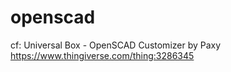 # openscad
cf: Universal Box - OpenSCAD Customizer  by Paxy
https://www.thingiverse.com/thing:3286345